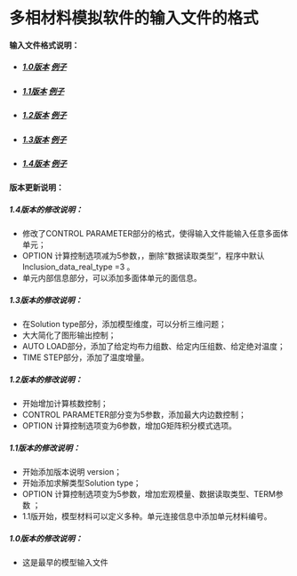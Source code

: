 # 多相材料模拟软件的输入文件的格式



#### 输入文件格式说明：

- ##### [1.0版本](input1.0.md) [例子](examples/i4_1.0)

- ##### [1.1版本](input1.1.md) [例子](examples/i4_1.1)

- ##### [1.2版本](input1.2.md) [例子](examples/i4_1.2)

- ##### [1.3版本](input1.3.md) [例子](examples/i4_1.3)

- ##### [1.4版本](input1.4.md) [例子](examples/i4_1.4)



#### 版本更新说明：

##### 1.4版本的修改说明：

- 修改了CONTROL PARAMETER部分的格式，使得输入文件能输入任意多面体单元；
- OPTION 计算控制选项减为5参数，，删除“数据读取类型”，程序中默认Inclusion_data_real_type =3 。
- 单元内部信息部分，可以添加多面体单元的面信息。

##### 1.3版本的修改说明：

- 在Solution type部分，添加模型维度，可以分析三维问题；
- 大大简化了图形输出控制；
- AUTO LOAD部分，添加了给定均布力组数、给定内压组数、给定绝对温度；
- TIME STEP部分，添加了温度增量。

##### 1.2版本的修改说明：

-  开始增加计算核数控制；
- CONTROL PARAMETER部分变为5参数，添加最大内边数控制；
- OPTION 计算控制选项变为6参数，增加G矩阵积分模式选项。

##### 1.1版本的修改说明：

- 开始添加版本说明 version；
- 开始添加求解类型Solution type；
- OPTION 计算控制选项变为5参数，增加宏观模量、数据读取类型、TERM参数 ；
- 1.1版开始，模型材料可以定义多种。单元连接信息中添加单元材料编号。

##### 1.0版本的修改说明：

- 这是最早的模型输入文件
